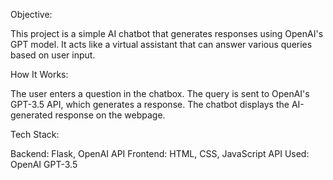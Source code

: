 Objective:

This project is a simple AI chatbot that generates responses using OpenAI's GPT model. It acts like a virtual assistant that can answer various queries based on user input.

 How It Works:

The user enters a question in the chatbox.
The query is sent to OpenAI's GPT-3.5 API, which generates a response.
The chatbot displays the AI-generated response on the webpage.

Tech Stack:

Backend: Flask, OpenAI API
Frontend: HTML, CSS, JavaScript
API Used: OpenAI GPT-3.5
